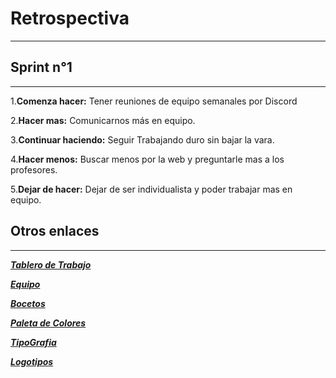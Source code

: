 # Retrospectiva 
___
## Sprint n°1
___

1.**Comenza hacer:**
Tener reuniones de equipo semanales por Discord

2.**Hacer mas:**
Comunicarnos más en equipo.

3.**Continuar haciendo:**
Seguir Trabajando duro sin bajar la vara.

4.**Hacer menos:**
Buscar menos por la web y preguntarle mas a los profesores.

5.**Dejar de hacer:**
Dejar de ser individualista y poder trabajar mas en equipo.



## __Otros enlaces__
___
        

[***Tablero de Trabajo***](https://trello.com/b/qqokXi3O/fullhouse)
        
[***Equipo***](Equipo.md)

[***Bocetos***](Diseño/bocetos.md)

[***Paleta de Colores***](Diseño/Colores.md)

[***TipoGrafia***](Diseño/tipografia.md)

[***Logotipos***](Diseño/Logotipos/Logotipos.md)
